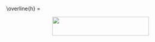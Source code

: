 

\overline{h} = <p align="center"><img src="/LatexSourceCodes/tex/c99e1abb34d1b88985b5188d7369eca3.svg?invert_in_darkmode&sanitize=true" align=middle width=258.57234974999994pt height=51.393472349999996pt/></p>

